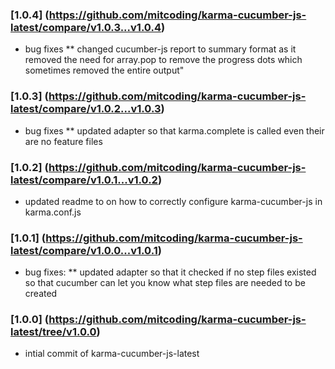 ### [1.0.4] (https://github.com/mitcoding/karma-cucumber-js-latest/compare/v1.0.3...v1.0.4)
* bug fixes
** changed cucumber-js report to summary format as it removed the need for array.pop to remove the progress dots which sometimes removed the entire output"
### [1.0.3] (https://github.com/mitcoding/karma-cucumber-js-latest/compare/v1.0.2...v1.0.3)
* bug fixes
** updated adapter so that karma.complete is called even their are no feature files
### [1.0.2] (https://github.com/mitcoding/karma-cucumber-js-latest/compare/v1.0.1...v1.0.2)
* updated readme to on how to correctly configure karma-cucumber-js in karma.conf.js
### [1.0.1] (https://github.com/mitcoding/karma-cucumber-js-latest/compare/v1.0.0...v1.0.1)
* bug fixes:
** updated adapter so that it checked if no step files existed so that cucumber can let you know what step files are needed to be created
### [1.0.0] (https://github.com/mitcoding/karma-cucumber-js-latest/tree/v1.0.0)
* intial commit of karma-cucumber-js-latest	
